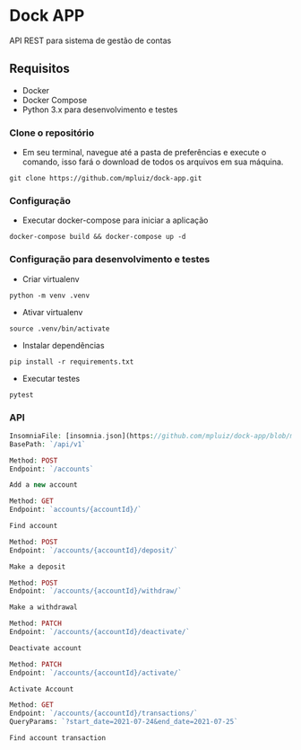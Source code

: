# Dock APP

API REST para sistema de gestão de contas

## Requisitos 
- Docker
- Docker Compose
- Python 3.x para desenvolvimento e testes


### Clone o repositório

- Em seu terminal, navegue até a pasta de preferências e execute o comando, isso fará o download de todos os arquivos em sua máquina.

```shell
git clone https://github.com/mpluiz/dock-app.git
```

### Configuração 

- Executar docker-compose para iniciar a aplicação

```shell
docker-compose build && docker-compose up -d
```

### Configuração para desenvolvimento e testes

- Criar virtualenv

```shell
python -m venv .venv
```

- Ativar virtualenv

```shell
source .venv/bin/activate
```

- Instalar dependências

```shell
pip install -r requirements.txt
```

- Executar testes

```shell
pytest
```

### API

```php
InsomniaFile: [insomnia.json](https://github.com/mpluiz/dock-app/blob/master/docs/insomnia.json)
BasePath: `/api/v1`
```

```php
Method: POST
Endpoint: `/accounts`

Add a new account
```

```php
Method: GET
Endpoint: `accounts/{accountId}/`

Find account
```

```php
Method: POST
Endpoint: `/accounts/{accountId}/deposit/`

Make a deposit
```

```php
Method: POST
Endpoint: `/accounts/{accountId}/withdraw/`

Make a withdrawal
```

```php
Method: PATCH
Endpoint: `/accounts/{accountId}/deactivate/`

Deactivate account
```

```php
Method: PATCH
Endpoint: `/accounts/{accountId}/activate/`

Activate Account
```

```php
Method: GET
Endpoint: `/accounts/{accountId}/transactions/`
QueryParams: `?start_date=2021-07-24&end_date=2021-07-25`

Find account transaction
```
